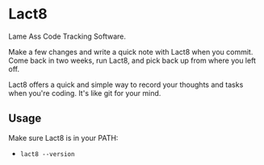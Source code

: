 # Lact8
Lame Ass Code Tracking Software.

Make a few changes and write a quick note with Lact8 when you commit. Come back in two weeks,
run Lact8, and pick back up from where you left off. 

Lact8 offers a quick and simple way to record your thoughts and tasks when you're coding. It's like
git for your mind.

## Usage
Make sure Lact8 is in your PATH:
- `lact8 --version`
